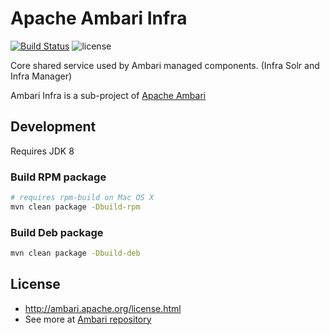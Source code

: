 # Apache Ambari Infra
[![Build Status](https://builds.apache.org/buildStatus/icon?job=Ambari-Infra-master-Commit)](https://builds.apache.org/view/A/view/Ambari/job/Ambari-Infra-master-Commit/)
![license](http://img.shields.io/badge/license-Apache%20v2-blue.svg)

Core shared service used by Ambari managed components. (Infra Solr and Infra Manager)

Ambari Infra is a sub-project of [Apache Ambari](https://github.com/apache/ambari)

## Development

Requires JDK 8

### Build RPM package

```bash
# requires rpm-build on Mac OS X
mvn clean package -Dbuild-rpm
```

### Build Deb package

```bash
mvn clean package -Dbuild-deb
```

## License

- http://ambari.apache.org/license.html 
- See more at [Ambari repository](https://github.com/apache/ambari)
